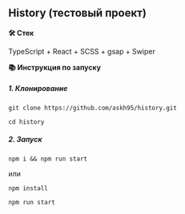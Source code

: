 ## History (тестовый проект)

**🛠️ Стек**

TypeScript + React + SCSS + gsap + Swiper

**📚 Инструкция по запуску**

##### 1. Клонирование

```
git clone https://github.com/askh95/history.git
```

```
cd history
```

##### 2. Запуск

```
npm i && npm run start
```

или

```
npm install
```

```
npm run start
```
